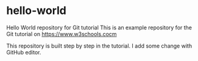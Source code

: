 # hello-world

Hello World repository for Git tutorial
This is an example repository for the Git tutorial on https://www.w3schools.cocm

This repository is built step by step in the tutorial.
I add some change with GitHub editor.
